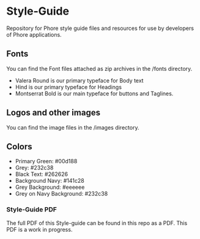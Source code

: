 # Style-Guide
Repository for Phore style guide files and resources for use by developers of Phore applications.

## Fonts

You can find the Font files attached as zip archives in the /fonts directory. 

* Valera Round is our primary typeface for Body text
* Hind is our primary typeface for Headings
* Montserrat Bold is our main typeface for buttons and Taglines. 

## Logos and other images

You can find the image files in the /images directory.

## Colors

* Primary Green: 			#00d188
* Grey: 					#232c38
* Black Text: 				#262626
* Background Navy: 			#141c28
* Grey Background: 			#eeeeee
* Grey on Navy Background: 	#232c38

### Style-Guide PDF

The full PDF of this Style-guide can be found in this repo as a PDF. This PDF is a work in progress. 
